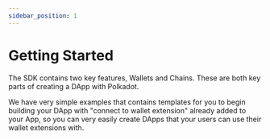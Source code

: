 ```yaml
---
sidebar_position: 1
---
```


# Getting Started

The SDK contains two key features, Wallets and Chains. These are both key parts of creating a DApp with Polkadot. 

We have very simple examples that contains templates for you to begin building your DApp with "connect to wallet extension" already added to your App, so you can very easily create DApps that your users can use their wallet extensions with. 





